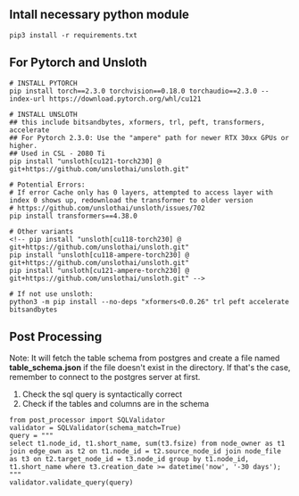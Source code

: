 ## Intall necessary python module
```
pip3 install -r requirements.txt
```

## For Pytorch and Unsloth
```
# INSTALL PYTORCH
pip install torch==2.3.0 torchvision==0.18.0 torchaudio==2.3.0 --index-url https://download.pytorch.org/whl/cu121

# INSTALL UNSLOTH
## this include bitsandbytes, xformers, trl, peft, transformers, accelerate
## For Pytorch 2.3.0: Use the "ampere" path for newer RTX 30xx GPUs or higher.
## Used in CSL - 2080 Ti
pip install "unsloth[cu121-torch230] @ git+https://github.com/unslothai/unsloth.git"

# Potential Errors:
# If error Cache only has 0 layers, attempted to access layer with index 0 shows up, redownload the transformer to older version
# https://github.com/unslothai/unsloth/issues/702
pip install transformers==4.38.0

# Other variants
<!-- pip install "unsloth[cu118-torch230] @ git+https://github.com/unslothai/unsloth.git"
pip install "unsloth[cu118-ampere-torch230] @ git+https://github.com/unslothai/unsloth.git"
pip install "unsloth[cu121-ampere-torch230] @ git+https://github.com/unslothai/unsloth.git" -->

# If not use unsloth:
python3 -m pip install --no-deps "xformers<0.0.26" trl peft accelerate bitsandbytes
```

## Post Processing
Note: It will fetch the table schema from postgres and create a file named **table_schema.json** if the file doesn't exist in the directory. If that's the case, remember to connect to the postgres server at first.

1. Check the sql query is syntactically correct
2. Check if the tables and columns are in the schema

```
from post_processor import SQLValidator
validator = SQLValidator(schema_match=True)
query = """
select t1.node_id, t1.short_name, sum(t3.fsize) from node_owner as t1 join edge_own as t2 on t1.node_id = t2.source_node_id join node_file as t3 on t2.target_node_id = t3.node_id group by t1.node_id, t1.short_name where t3.creation_date >= datetime('now', '-30 days');
"""
validator.validate_query(query)
```

